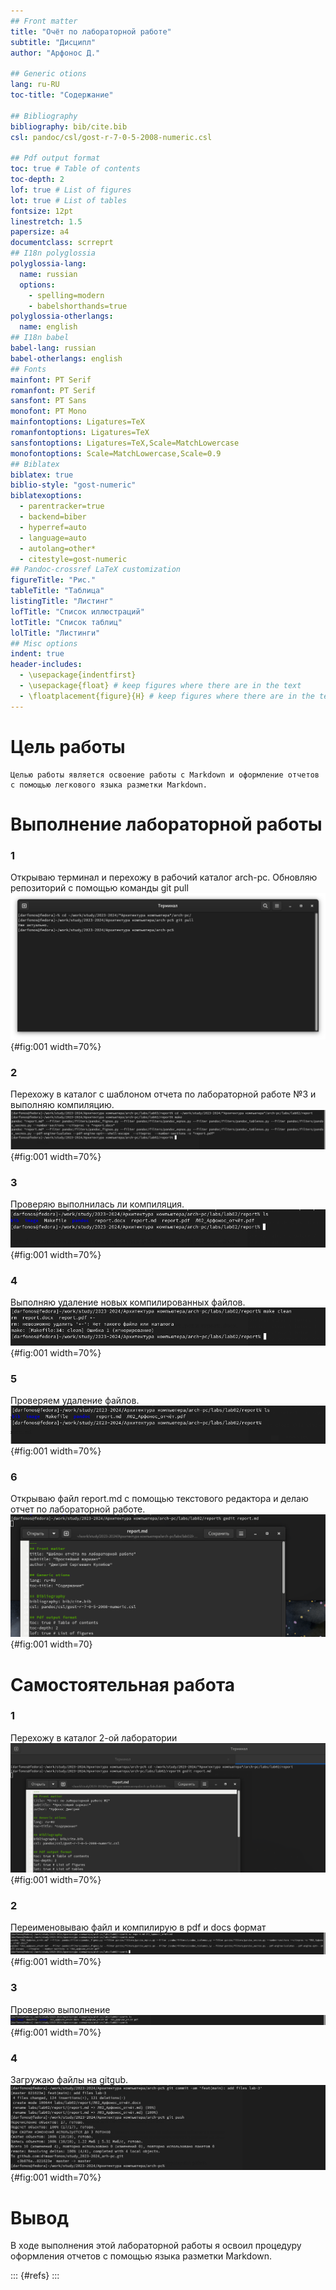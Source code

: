 ```yaml
---
## Front matter
title: "Очёт по лабораторной работе"
subtitle: "Дисципл"
author: "Арфонос Д."

## Generic otions
lang: ru-RU
toc-title: "Содержание"

## Bibliography
bibliography: bib/cite.bib
csl: pandoc/csl/gost-r-7-0-5-2008-numeric.csl

## Pdf output format
toc: true # Table of contents
toc-depth: 2
lof: true # List of figures
lot: true # List of tables
fontsize: 12pt
linestretch: 1.5
papersize: a4
documentclass: scrreprt
## I18n polyglossia
polyglossia-lang:
  name: russian
  options:
	- spelling=modern
	- babelshorthands=true
polyglossia-otherlangs:
  name: english
## I18n babel
babel-lang: russian
babel-otherlangs: english
## Fonts
mainfont: PT Serif
romanfont: PT Serif
sansfont: PT Sans
monofont: PT Mono
mainfontoptions: Ligatures=TeX
romanfontoptions: Ligatures=TeX
sansfontoptions: Ligatures=TeX,Scale=MatchLowercase
monofontoptions: Scale=MatchLowercase,Scale=0.9
## Biblatex
biblatex: true
biblio-style: "gost-numeric"
biblatexoptions:
  - parentracker=true
  - backend=biber
  - hyperref=auto
  - language=auto
  - autolang=other*
  - citestyle=gost-numeric
## Pandoc-crossref LaTeX customization
figureTitle: "Рис."
tableTitle: "Таблица"
listingTitle: "Листинг"
lofTitle: "Список иллюстраций"
lotTitle: "Список таблиц"
lolTitle: "Листинги"
## Misc options
indent: true
header-includes:
  - \usepackage{indentfirst}
  - \usepackage{float} # keep figures where there are in the text
  - \floatplacement{figure}{H} # keep figures where there are in the text
---
```


# Цель работы

    Целью работы является освоение работы с Markdown и оформление отчетов с помощью легкового языка разметки Markdown.

# Выполнение лабораторной работы
### 1
Открываю терминал и перехожу в рабочий каталог arch-pc. Обновляю репозиторий с помощью команды git pull
![Обновление репозитория и перемещение между файлами](image/1.png){#fig:001 width=70%}

### 2
Перехожу в каталог с шаблоном отчета по лабораторной работе №3 и выполняю компиляцию.
 ![компиляция шаблона](image/2.png){#fig:001 width=70%}

### 3
Проверяю выполнилась ли компиляция.
![Проверка на выполнение компиляции](image/3.png){#fig:001 width=70%}

### 4
Выполняю удаление новых компилированных файлов.
![Удаление компилированных файлов](image/4.png){#fig:001 width=70%}

### 5
Проверяем удаление файлов.
![Проверка на удаление](image/5.png){#fig:001 width=70%}

### 6
Открываю файл report.md с помощью текстового редактора и делаю отчет по лабораторной работе.
![Открытие редактора и заполнение отчета](image/6.png){#fig:001 width=70}

# Самостоятельная работа
### 1
Перехожу в каталог 2-ой лаборатории
![Отерытие католога лаб 2](image/7.png){#fig:001 width=70%}
### 2
Переименовываю файл и компилирую в pdf и docs формат
![переименовывание](image/9.png){#fig:001 width=70%}
### 3
Проверяю выполнение
![проверка](image/10.png){#fig:001 width=70%}
### 4
Загружаю файлы на gitgub.
![загрузка](image/11.png){#fig:001 width=70%}
# Вывод
В ходе выполнения этой лабораторной работы я освоил процедуру оформления  отчетов с помощью языка разметки Markdown. 

::: {#refs}
:::
